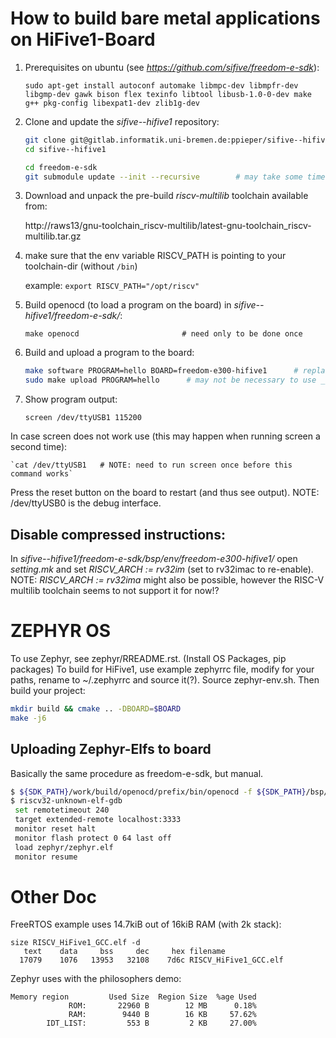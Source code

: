 How to build bare metal applications on HiFive1-Board
=====================================================

1) Prerequisites on ubuntu (see *https://github.com/sifive/freedom-e-sdk*):

	`sudo apt-get install autoconf automake libmpc-dev libmpfr-dev libgmp-dev gawk bison flex texinfo libtool libusb-1.0-0-dev make g++ pkg-config libexpat1-dev zlib1g-dev`

2) Clone and update the *sifive--hifive1* repository:

	```bash
	git clone git@gitlab.informatik.uni-bremen.de:ppieper/sifive--hifive1.git
	cd sifive--hifive1

	cd freedom-e-sdk
	git submodule update --init --recursive        # may take some time
	```

3) Download and unpack the pre-build *riscv-multilib* toolchain available from:

	http://raws13/gnu-toolchain_riscv-multilib/latest-gnu-toolchain_riscv-multilib.tar.gz


4) make sure that the env variable RISCV_PATH is pointing to your toolchain-dir (without `/bin`)

	example: `export RISCV_PATH="/opt/riscv"`

5) Build openocd (to load a program on the board) in *sifive--hifive1/freedom-e-sdk/*:

	`make openocd						# need only to be done once`


6) Build and upload a program to the board:

	```bash
	make software PROGRAM=hello	BOARD=freedom-e300-hifive1		# replace hello with other programs accordingly (e.g. *fade_led*, etc., see *software* folder)
	sudo make upload PROGRAM=hello		# may not be necessary to use _sudo_, see the *sifive--hifive1/doc/hifive1-getting-started-v1.0.2.pdf* on additional details
	```

7) Show program output:

	`screen /dev/ttyUSB1 115200`

In case screen does not work use (this may happen when running screen a second time):

	`cat /dev/ttyUSB1	# NOTE: need to run screen once before this command works`

Press the reset button on the board to restart (and thus see output).
NOTE: /dev/ttyUSB0 is the debug interface.


Disable compressed instructions:
--------------------------------

In *sifive--hifive1/freedom-e-sdk/bsp/env/freedom-e300-hifive1/* open *setting.mk* and set *RISCV_ARCH := rv32im* (set to rv32imac to re-enable). NOTE: *RISCV_ARCH := rv32ima* might also be possible, however the RISC-V multilib toolchain seems to not support it for now!?


ZEPHYR OS
=========

To use Zephyr, see zephyr/RREADME.rst. (Install OS Packages, pip packages)
To build for HiFive1, use example zephyrrc file, modify for your paths, rename to ~/.zephyrrc and source it(?). Source zephyr-env.sh. Then build your project:

```bash
mkdir build && cmake .. -DBOARD=$BOARD
make -j6
```


Uploading Zephyr-Elfs to board
------------------------------

Basically the same procedure as freedom-e-sdk, but manual.

```bash
$ ${SDK_PATH}/work/build/openocd/prefix/bin/openocd -f ${SDK_PATH}/bsp/env/freedom-e300-hifive1/openocd.cfg &
$ riscv32-unknown-elf-gdb
 set remotetimeout 240
 target extended-remote localhost:3333
 monitor reset halt
 monitor flash protect 0 64 last off
 load zephyr/zephyr.elf
 monitor resume
```

Other Doc
=========

FreeRTOS example uses 14.7kiB out of 16kiB RAM (with 2k stack):

	size RISCV_HiFive1_GCC.elf -d
	   text	   data	    bss	    dec	    hex	filename
	  17079	   1076	  13953	  32108	   7d6c	RISCV_HiFive1_GCC.elf

Zephyr uses with the philosophers demo:

	Memory region         Used Size  Region Size  %age Used
		         ROM:       22960 B        12 MB      0.18%
		         RAM:        9440 B        16 KB     57.62%
		    IDT_LIST:         553 B         2 KB     27.00%
